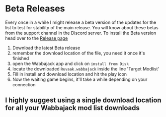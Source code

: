 # Beta Releases

Every once in a while I might release a beta version of the updates for the list to test for stability of the main release. You will know about these betas from the support channel in the Discord server.
To install the Beta version head over to the [Release page](https://github.com/chri3i/Ruvaak-Readme/releases/tag/v3.0.0)

1. Download the latest Beta release
2. remember the download location of the file, you need it once it's finished
3. open the Wabbajack app and click on ``install from Disk``
4. locate the downloaded ``Ruvaak.wabbajack`` inside the line 'Target Modlist'
5. Fill in install and download location and hit the play icon
6. Now the waiting game begins, it'll take a while depending on your connection

## I highly suggest using a single download location for all your Wabbajack mod list downloads
